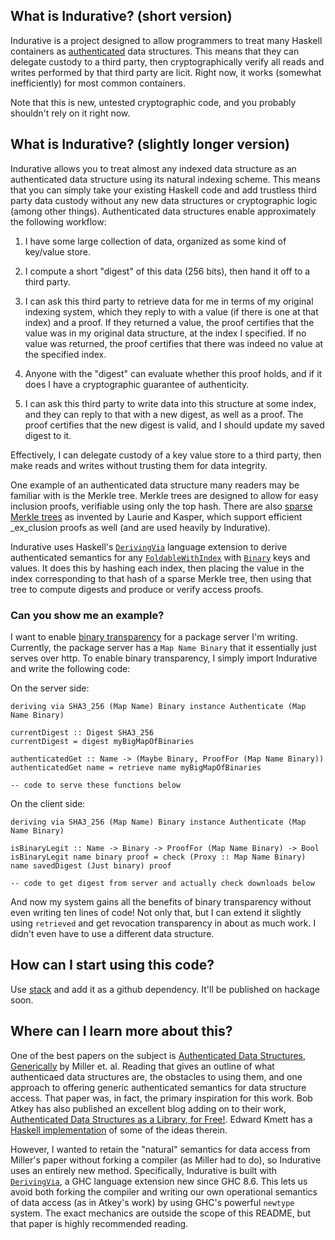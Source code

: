 ## What is Indurative? (short version)

Indurative is a project designed to allow programmers to treat many Haskell containers as [authenticated](https://www.cs.umd.edu/~mwh/papers/gpads.pdf) data structures.
This means that they can delegate custody to a third party, then cryptographically verify all reads and writes performed by that third party are licit.
Right now, it works (somewhat inefficiently) for most common containers.

Note that this is new, untested cryptographic code, and you probably shouldn't rely on it right now.

## What is Indurative? (slightly longer version)

Indurative allows you to treat almost any indexed data structure as an authenticated data structure using its natural indexing scheme.
This means that you can simply take your existing Haskell code and add trustless third party data custody without any new data structures or cryptographic logic (among other things).
Authenticated data structures enable approximately the following workflow:

  1. I have some large collection of data, organized as some kind of key/value store.

  2. I compute a short "digest" of this data (256 bits), then hand it off to a third party.

  3. I can ask this third party to retrieve data for me in terms of my original indexing system, which they reply to with a value (if there is one at that index) and a proof.
     If they returned a value, the proof certifies that the value was in my original data structure, at the index I specified.
     If no value was returned, the proof certifies that there was indeed no value at the specified index.

  4. Anyone with the "digest" can evaluate whether this proof holds, and if it does I have a cryptographic guarantee of authenticity.

  5. I can ask this third party to write data into this structure at some index, and they can reply to that with a new digest, as well as a proof.
     The proof certifies that the new digest is valid, and I should update my saved digest to it.

Effectively, I can delegate custody of a key value store to a third party, then make reads and writes without trusting them for data integrity.

One example of an authenticated data structure many readers may be familiar with is the Merkle tree.
Merkle trees are designed to allow for easy inclusion proofs, verifiable using only the top hash.
There are also [sparse Merkle trees](https://github.com/google/trillian/blob/master/docs/papers/RevocationTransparency.pdf) as invented by Laurie and Kasper, which support efficient _ex_clusion proofs as well (and are used heavily by Indurative).

Indurative uses Haskell's [`DerivingVia`](https://www.kosmikus.org/DerivingVia/deriving-via-paper.pdf) language extension to derive authenticated semantics for any [`FoldableWithIndex`](https://hackage.haskell.org/package/lens-4.17.1/docs/Control-Lens-Indexed.html#t:FoldableWithIndex) with [`Binary`](https://hackage.haskell.org/package/binary-0.10.0.0/docs/Data-Binary.html#t:Binary) keys and values.
It does this by hashing each index, then placing the value in the index corresponding to that hash of a sparse Merkle tree, then using that tree to compute digests and produce or verify access proofs.

### Can you show me an example?

I want to enable [binary transparency](https://wiki.mozilla.org/Security/Binary_Transparency) for a package server I'm writing.
Currently, the package server has a `Map Name Binary` that it essentially just serves over http.
To enable binary transparency, I simply import Indurative and write the following code:

On the server side:

```
deriving via SHA3_256 (Map Name) Binary instance Authenticate (Map Name Binary)

currentDigest :: Digest SHA3_256
currentDigest = digest myBigMapOfBinaries

authenticatedGet :: Name -> (Maybe Binary, ProofFor (Map Name Binary))
authenticatedGet name = retrieve name myBigMapOfBinaries

-- code to serve these functions below
```

On the client side:

```
deriving via SHA3_256 (Map Name) Binary instance Authenticate (Map Name Binary)

isBinaryLegit :: Name -> Binary -> ProofFor (Map Name Binary) -> Bool
isBinaryLegit name binary proof = check (Proxy :: Map Name Binary) name savedDigest (Just binary) proof

-- code to get digest from server and actually check downloads below
```

And now my system gains all the benefits of binary transparency without even writing ten lines of code!
Not only that, but I can extend it slightly using `retrieved` and get revocation transparency in about as much work.
I didn't even have to use a different data structure.

## How can I start using this code?

Use [stack](https://docs.haskellstack.org/en/stable/yaml_configuration/#packages) and add it as a github dependency.
It'll be published on hackage soon.

## Where can I learn more about this?

One of the best papers on the subject is [Authenticated Data Structures, Generically](https://www.cs.umd.edu/~mwh/papers/gpads.pdf) by Miller et. al.
Reading that gives an outline of what authenticaed data structures are, the obstacles to using them, and one approach to offering generic authenticated semantics for data structure access.
That paper was, in fact, the primary inspiration for this work.
Bob Atkey has also published an excellent blog adding on to their work, [Authenticated Data Structures as a Library, for Free!](https://bentnib.org/posts/2016-04-12-authenticated-data-structures-as-a-library.html).
Edward Kmett has a [Haskell implementation](https://github.com/ekmett/auth) of some of the ideas therein.

However, I wanted to retain the "natural" semantics for data access from Miller's paper without forking a compiler (as Miller had to do), so Indurative uses an entirely new method.
Specifically, Indurative is built with [`DerivingVia`](https://www.kosmikus.org/DerivingVia/deriving-via-paper.pdf), a GHC language extension new since GHC 8.6.
This lets us avoid both forking the compiler and writing our own operational semantics of data access (as in Atkey's work) by using GHC's powerful `newtype` system.
The exact mechanics are outside the scope of this README, but that paper is highly recommended reading.
